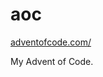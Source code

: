 [//]: # (Autogenerated by https://github.com/BarnabyShearer/meta)

# aoc

[adventofcode.com/](https://adventofcode.com/)

My Advent of Code.

